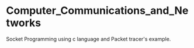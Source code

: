 # Computer_Communications_and_Networks
Socket Programming using c language and Packet tracer's example.
